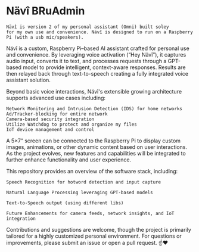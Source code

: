 # Nävî BRuAdmin

<code>Nävî is version 2 of my personal assistant (Omni) built soley for my own use and convenience. Nävî is designed to run on a Raspberry Pi (with a usb mic/speakers).</code>

Nävî is a custom, Raspberry Pi–based AI assistant crafted for personal use and convenience. By leveraging voice activation (“Hey Nävî”), it captures audio input, converts it to text, and processes requests through a GPT-based model to provide intelligent, context-aware responses. Results are then relayed back through text-to-speech creating a fully integrated voice assistant solution.

Beyond basic voice interactions, Nävî's extensible growing architecture supports advanced use cases including:

    Network Monitoring and Intrusion Detection (IDS) for home networks
    Ad/Tracker-blocking for entire network 
    Camera-based security integration
    Utilize Watchdog to protect and organize my files 
    IoT device management and control

A 5×7” screen can be connected to the Raspberry Pi to display custom images, animations, or other dynamic content based on user interactions. As the project evolves, new features and capabilities will be integrated to further enhance functionality and user experience.

This repository provides an overview of the software stack, including:

    Speech Recognition for hotword detection and input capture

    Natural Language Processing leveraging GPT-based models

    Text-to-Speech output (using different libs)

    Future Enhancements for camera feeds, network insights, and IoT integration

Contributions and suggestions are welcome, though the project is primarily tailored for a highly customized personal environment. For questions or improvements, please submit an issue or open a pull request. ☝️❤️
